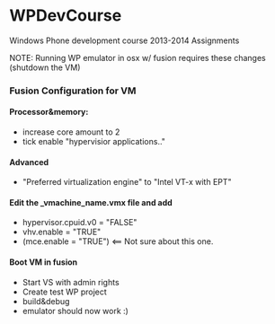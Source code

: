 WPDevCourse
===========

Windows Phone development course 2013-2014 Assignments


NOTE:
Running WP emulator in osx w/ fusion requires these changes (shutdown the VM)

### Fusion Configuration for VM
#### Processor&memory:
- increase core amount to 2
- tick enable "hypervisior applications.."

#### Advanced 
- "Preferred virtualization engine" to "Intel VT-x with EPT"

#### Edit the _vmachine_name.vmx file and add
- hypervisor.cpuid.v0 = "FALSE"
- vhv.enable = "TRUE"
- (mce.enable = "TRUE") <== Not sure about this one.

#### Boot VM in fusion
- Start VS with admin rights
- Create test WP project
- build&debug
- emulator should now work :)
